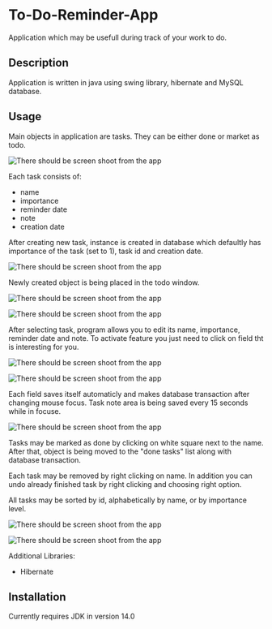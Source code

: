 # To-Do-Reminder-App
Application which may be usefull during track of your work to do.

## Description
Application is written in java using swing library, hibernate and MySQL database.

## Usage
Main objects in application are tasks.
They can be either done or market as todo.

![There should be screen shoot from the app](/Design/Screenshoots/ToDo1.png)

Each task consists of:
  - name
  - importance
  - reminder date
  - note
  - creation date
  
After creating new task, instance is created in database which defaultly has importance of the task (set to 1), task id and creation date.

![There should be screen shoot from the app](/Design/Screenshoots/ToDo2.png)

Newly created object is being placed in the todo window.

![There should be screen shoot from the app](/Design/Screenshoots/ToDo3.png)

![There should be screen shoot from the app](/Design/Screenshoots/ToDo3.png)

After selecting task, program allows you to edit its name, importance, reminder date and note.
To activate feature you just need to click on field tht is interesting for you.

![There should be screen shoot from the app](/Design/Screenshoots/ToDo4.png)

![There should be screen shoot from the app](/Design/Screenshoots/ToDo4.png)

Each field saves itself automaticly and makes database transaction after changing mouse focus.
Task note area is being saved every 15 seconds while in focuse.

![There should be screen shoot from the app](/Design/Screenshoots/ToDo5.png)

Tasks may be marked as done by clicking on white square next to the name.
After that, object is being moved to the "done tasks" list along with database transaction.

Each task may be removed by right clicking on name.
In addition you can undo already finished task by right clicking and choosing right option.

All tasks may be sorted by id, alphabetically by name, or by importance level.

![There should be screen shoot from the app](/Design/Screenshoots/Sorting1.png)

![There should be screen shoot from the app](/Design/Screenshoots/Sorting2.png)

Additional Libraries:
  - Hibernate

## Installation
Currently requires JDK in version 14.0
